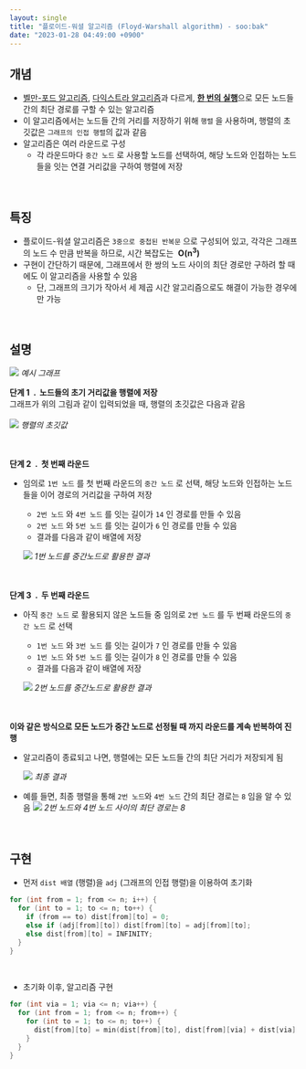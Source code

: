 ```yaml
---
layout: single
title: "플로이드-워셜 알고리즘 (Floyd-Warshall algorithm) - soo:bak"
date: "2023-01-28 04:49:00 +0900"
---
```


## 개념
  - [벨만-포드 알고리즘](https://soo-bak.github.io/algorithm/theory/BellmanFord/#page-title), [다익스트라 알고리즘](https://soo-bak.github.io/algorithm/theory/Dijkstra/#page-title)과 다르게, <b><u>한 번의 실행</u></b>으로 모든 노드들 간의 최단 경로를 구할 수 있는 알고리즘
  - 이 알고리즘에서는 노드들 간의 거리를 저장하기 위해 `행렬` 을 사용하며, 행렬의 초깃값은 `그래프의 인접 행렬`의 값과 같음<br>
  - 알고리즘은 여러 라운드로 구성
    - 각 라운드마다 `중간 노드` 로 사용할 노드를 선택하여, 해당 노드와 인접하는 노드들을 잇는 연결 거리값을 구하여 행렬에 저장 <br>
<br><br>

## 특징
  - 플로이드-워셜 알고리즘은 `3중으로 중첩된 반복문` 으로 구성되어 있고, 각각은 그래프의 노드 수 만큼 반복을 하므로, 시간 복잡도는 &nbsp;**O(n<sup>3</sup>)**
  - 구현이 간단하기 때문에, 그래프에서 한 쌍의 노드 사이의 최단 경로만 구하려 할 때에도 이 알고리즘을 사용할 수 있음
    - 단, 그래프의 크기가 작아서 세 제곱 시간 알고리즘으로도 해결이 가능한 경우에만 가능
<br><br><br>

## 설명

  ![](/assets/images/slide_res/Floyd-Warshall_graph.png)
  *예시 그래프*

  <b>단계 1&nbsp; . &nbsp;노드들의 초기 거리값을 행렬에 저장</b><br>
  그래프가 위의 그림과 같이 입력되었을 때, 행렬의 초깃값은 다음과 같음<br><br>
    ![](/assets/images/slide_res/Floyd-Warshall_step1.png)
    *행렬의 초깃값*

  <br><br>
  <b>단계 2&nbsp; . &nbsp;첫 번째 라운드</b><br>
  - 임의로 `1번 노드` 를 첫 번째 라운드의 `중간 노드` 로 선택, 해당 노드와 인접하는 노드들을 이어 경로의 거리값을 구하여 저장<br>
    - `2번 노드` 와 `4번 노드` 를 잇는 길이가 `14` 인 경로를 만들 수 있음<br>
    - `2번 노드` 와 `5번 노드` 를 잇는 길이가 `6` 인 경로를 만들 수 있음<br>
    - 결과를 다음과 같이 배열에 저장<br>

    ![](/assets/images/slide_res/Floyd-Warshall_step2.png)
    *1번 노드를 중간노드로 활용한 결과*

  <br><br>
  <b>단계 3&nbsp; . &nbsp;두 번째 라운드</b><br>
  - 아직 `중간 노드` 로 활용되지 않은 노드들 중 임의로 `2번 노드` 를 두 번째 라운드의 `중간 노드` 로 선택<br>
    - `1번 노드` 와 `3번 노드` 를 잇는 길이가 `7` 인 경로를 만들 수 있음<br>
    - `1번 노드` 와 `5번 노드` 를 잇는 길이가 `8` 인 경로를 만들 수 있음<br>
    - 결과를 다음과 같이 배열에 저장<br>

    ![](/assets/images/slide_res/Floyd-Warshall_step3.png)
    *2번 노드를 중간노드로 활용한 결과*

  <br><br>
  <b>이와 같은 방식으로 모든 노드가 중간 노드로 선정될 때 까지 라운드를 계속 반복하여 진행</b><br>

  - 알고리즘이 종료되고 나면, 행렬에는 모든 노드들 간의 최단 거리가 저장되게 됨<br>

    ![](/assets/images/slide_res/Floyd-Warshall_final.png)
    *최종 결과*
    <br>
  - 예를 들면, 최종 행렬을 통해 `2번 노드`와 `4번 노드` 간의 최단 경로는 `8` 임을 알 수 있음
    ![](/assets/images/slide_res/Floyd-Warshall_example.png)
    *2번 노드와 4번 노드 사이의 최단 경로는 8*
<br><br><br>

## 구현
- 먼저 `dist 배열` (행렬)을 `adj` (그래프의 인접 행렬)을 이용하여 초기화<br>

```c++
for (int from = 1; from <= n; i++) {
  for (int to = 1; to <= n; to++) {
    if (from == to) dist[from][to] = 0;
    else if (adj[from][to]) dist[from][to] = adj[from][to];
    else dist[from][to] = INFINITY;
  }
}
```
<br>

- 초기화 이후, 알고리즘 구현<br>

```c++
for (int via = 1; via <= n; via++) {
  for (int from = 1; from <= n; from++) {
    for (int to = 1; to <= n; to++) {
      dist[from][to] = min(dist[from][to], dist[from][via] + dist[via][to]);
    }
  }
}
```
<br><br>
